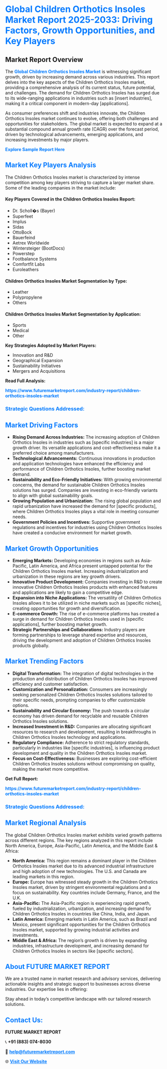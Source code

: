 <h1 style="color: #007BFF;">Global Children Orthotics Insoles Market Report 2025-2033: Driving Factors, Growth Opportunities, and Key Players</h1>

<section id="overview">
<h2>Market Report Overview</h2>
<p>The <a href="https://www.futuremarketreport.com/industry-report/children-orthotics-insoles-market" style="color: #007BFF; text-decoration: none;"><strong>Global Children Orthotics Insoles Market</strong></a> is witnessing significant growth, driven by increasing demand across various industries. This report delves into the key aspects of the Children Orthotics Insoles market, providing a comprehensive analysis of its current status, future potential, and challenges. The demand for Children Orthotics Insoles has surged due to its wide-ranging applications in industries such as [insert industries], making it a critical component in modern-day [applications].</p>
<p>As consumer preferences shift and industries innovate, the Children Orthotics Insoles market continues to evolve, offering both challenges and opportunities for stakeholders. The global market is expected to expand at a substantial compound annual growth rate (CAGR) over the forecast period, driven by technological advancements, emerging applications, and increasing investments by major players.</p>
</section>

<section id="overview">
<p><a href="https://www.futuremarketreport.com/request-sample/reportId=92696" style="color: #007BFF; text-decoration: none;"><strong>Explore Sample Report Here</strong></a></p>
</section>

<section id="key-players">
<h2 style="color: #007BFF;">Market Key Players Analysis</h2>
<p>The Children Orthotics Insoles market is characterized by intense competition among key players striving to capture a larger market share. Some of the leading companies in the market include:</p>
<h4>Key Players Covered in the Children Orthotics Insoles Report:</h4>
<ul><li>Dr. Scholl�s (Bayer)</li><li>Superfeet</li><li>Implus</li><li>Sidas</li><li>OttoBock</li><li>Bauerfeind</li><li>Aetrex Worldwide</li><li>Wintersteiger (BootDocs)</li><li>Powerstep</li><li>Footbalance Systems</li><li>Comfortfit Labs</li><li>Euroleathers</li></ul>
<h4>Children Orthotics Insoles Market Segmentation by Type:</h4>
<ul><li>Leather</li><li>Polypropylene</li><li>Others</li></ul>

<h4>Children Orthotics Insoles Market Segmentation by Application:</h4>
<ul><li>Sports</li><li>Medical</li><li>Other</li></ul>
<p><strong>Key Strategies Adopted by Market Players:</strong></p>
<ul>
<li>Innovation and R&D</li>
<li>Geographical Expansion</li>
<li>Sustainability Initiatives</li>
<li>Mergers and Acquisitions</li>
</ul>
</section>

<section>
<p><strong>Read Full Analysis: </strong></p><a href="https://www.futuremarketreport.com/industry-report/children-orthotics-insoles-market" style="color: #007BFF; text-decoration: none;"><strong>https://www.futuremarketreport.com/industry-report/children-orthotics-insoles-market</strong></a>
<h3 style="color: #007BFF;">Strategic Questions Addressed:</h3>
</section>

<section id="driving-factors">
<h2 style="color: #007BFF;">Market Driving Factors</h2>
<ul>
<li><strong>Rising Demand Across Industries:</strong> The increasing adoption of Children Orthotics Insoles in industries such as [specific industries] is a major growth driver. Its versatile applications and cost-effectiveness make it a preferred choice among manufacturers.</li>
<li><strong>Technological Advancements:</strong> Continuous innovations in production and application technologies have enhanced the efficiency and performance of Children Orthotics Insoles, further boosting market demand.</li>
<li><strong>Sustainability and Eco-Friendly Initiatives:</strong> With growing environmental concerns, the demand for sustainable Children Orthotics Insoles solutions has surged. Companies are investing in eco-friendly variants to align with global sustainability goals.</li>
<li><strong>Growing Population and Urbanization:</strong> The rising global population and rapid urbanization have increased the demand for [specific products], where Children Orthotics Insoles plays a vital role in meeting consumer needs.</li>
<li><strong>Government Policies and Incentives:</strong> Supportive government regulations and incentives for industries using Children Orthotics Insoles have created a conducive environment for market growth.</li>
</ul>
</section>

<section id="growth-opportunities">
<h2 style="color: #007BFF;">Market Growth Opportunities</h2>
<ul>
<li><strong>Emerging Markets:</strong> Developing economies in regions such as Asia-Pacific, Latin America, and Africa present untapped potential for the Children Orthotics Insoles market. Increasing industrialization and urbanization in these regions are key growth drivers.</li>
<li><strong>Innovative Product Development:</strong> Companies investing in R&D to create innovative Children Orthotics Insoles products with enhanced features and applications are likely to gain a competitive edge.</li>
<li><strong>Expansion into Niche Applications:</strong> The versatility of Children Orthotics Insoles allows it to be utilized in niche markets such as [specific niches], creating opportunities for growth and diversification.</li>
<li><strong>E-commerce Growth:</strong> The rise of e-commerce platforms has created a surge in demand for Children Orthotics Insoles used in [specific applications], further boosting market growth.</li>
<li><strong>Strategic Partnerships and Collaborations:</strong> Industry players are forming partnerships to leverage shared expertise and resources, driving the development and adoption of Children Orthotics Insoles products globally.</li>
</ul>
</section>

<section id="trending-factors">
<h2 style="color: #007BFF;">Market Trending Factors</h2>
<ul>
<li><strong>Digital Transformation:</strong> The integration of digital technologies in the production and distribution of Children Orthotics Insoles has improved efficiency and customer satisfaction.</li>
<li><strong>Customization and Personalization:</strong> Consumers are increasingly seeking personalized Children Orthotics Insoles solutions tailored to their specific needs, prompting companies to offer customizable options.</li>
<li><strong>Sustainability and Circular Economy:</strong> The push towards a circular economy has driven demand for recyclable and reusable Children Orthotics Insoles solutions.</li>
<li><strong>Increased Investment in R&D:</strong> Companies are allocating significant resources to research and development, resulting in breakthroughs in Children Orthotics Insoles technology and applications.</li>
<li><strong>Regulatory Compliance:</strong> Adherence to strict regulatory standards, particularly in industries like [specific industries], is influencing product development and quality in the Children Orthotics Insoles market.</li>
<li><strong>Focus on Cost-Effectiveness:</strong> Businesses are exploring cost-efficient Children Orthotics Insoles solutions without compromising on quality, making the market more competitive.</li>
</ul>
</section>

<section>
<p><strong>Get Full Report: </strong></p><a href="https://www.futuremarketreport.com/industry-report/children-orthotics-insoles-market" style="color: #007BFF; text-decoration: none;"><strong>https://www.futuremarketreport.com/industry-report/children-orthotics-insoles-market</strong></a>
<h3 style="color: #007BFF;">Strategic Questions Addressed:</h3>
</section>


<section id="regional-analysis">
<h2 style="color: #007BFF;">Market Regional Analysis</h2>
<p>The global Children Orthotics Insoles market exhibits varied growth patterns across different regions. The key regions analyzed in this report include North America, Europe, Asia-Pacific, Latin America, and the Middle East & Africa:</p>
<ul>
<li><strong>North America:</strong> This region remains a dominant player in the Children Orthotics Insoles market due to its advanced industrial infrastructure and high adoption of new technologies. The U.S. and Canada are leading markets in this region.</li>
<li><strong>Europe:</strong> Europe has witnessed steady growth in the Children Orthotics Insoles market, driven by stringent environmental regulations and a focus on sustainability. Key countries include Germany, France, and the U.K.</li>
<li><strong>Asia-Pacific:</strong> The Asia-Pacific region is experiencing rapid growth, fueled by industrialization, urbanization, and increasing demand for Children Orthotics Insoles in countries like China, India, and Japan.</li>
<li><strong>Latin America:</strong> Emerging markets in Latin America, such as Brazil and Mexico, present significant opportunities for the Children Orthotics Insoles market, supported by growing industrial activities and investments.</li>
<li><strong>Middle East & Africa:</strong> The region’s growth is driven by expanding industries, infrastructure development, and increasing demand for Children Orthotics Insoles in sectors like [specific sectors].</li>
</ul>
</section>

<footer>
<h2 style="color: #007BFF;">About FUTURE MARKET REPORT</h2>
<p>We are a trusted name in market research and advisory services, delivering actionable insights and strategic support to businesses across diverse industries. Our expertise lies in offering:</p>

<p>Stay ahead in today’s competitive landscape with our tailored research solutions.</p>

<h2 style="color: #007BFF;">Contact Us:</h2>
<p><strong>FUTURE MARKET REPORT</strong></p>
<p>📞 <strong>+91 (883) 074-8030</strong></p>
<p>📧 <strong><a href="mailto:help@futuremarketreport.com" style="color: #007BFF;">help@futuremarketreport.com</a></strong></p>
<p>🌐 <strong><a href="https://www.futuremarketreport.com/" style="color: #007BFF;">Visit Our Website</a></strong></p>
</footer>